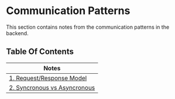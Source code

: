 # Communication Patterns
This section contains notes from the communication patterns in the backend.

## Table Of Contents
| Notes |
| ----- |
|[1. Request/Response Model](./1-request-response.md) |
|[2. Syncronous vs Asyncronous](./2-sync-async.md)|
